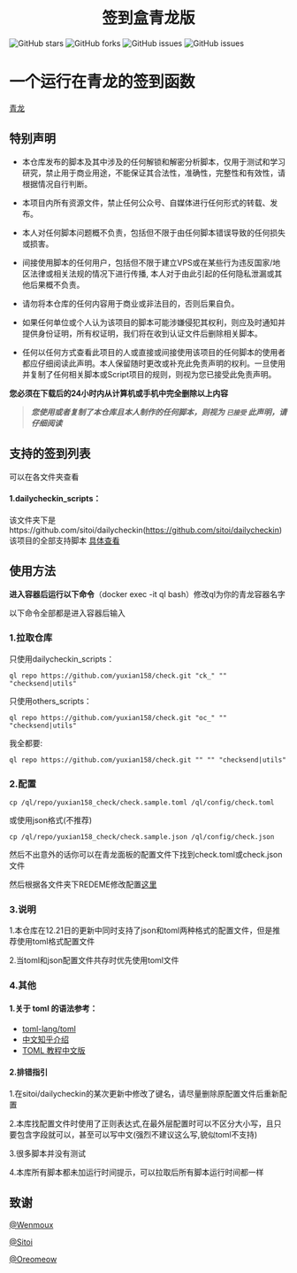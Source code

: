<div align="center"> 
<h1 align="center">签到盒青龙版</h1>
</div>

![GitHub stars](https://img.shields.io/github/stars/yuxian158/check?style=flat-square)
![GitHub forks](https://img.shields.io/github/forks/yuxian158/check?style=flat-square)
![GitHub issues](https://img.shields.io/github/issues/yuxian158/check?style=flat-square)
![GitHub issues](https://img.shields.io/github/languages/code-size/yuxian158/check?style=flat-square)


# 一个运行在青龙的签到函数

[青龙](https://github.com/whyour/qinglong.git)

## 特别声明

- 本仓库发布的脚本及其中涉及的任何解锁和解密分析脚本，仅用于测试和学习研究，禁止用于商业用途，不能保证其合法性，准确性，完整性和有效性，请根据情况自行判断。

- 本项目内所有资源文件，禁止任何公众号、自媒体进行任何形式的转载、发布。

- 本人对任何脚本问题概不负责，包括但不限于由任何脚本错误导致的任何损失或损害。

- 间接使用脚本的任何用户，包括但不限于建立VPS或在某些行为违反国家/地区法律或相关法规的情况下进行传播, 本人对于由此引起的任何隐私泄漏或其他后果概不负责。

- 请勿将本仓库的任何内容用于商业或非法目的，否则后果自负。

- 如果任何单位或个人认为该项目的脚本可能涉嫌侵犯其权利，则应及时通知并提供身份证明，所有权证明，我们将在收到认证文件后删除相关脚本。

- 任何以任何方式查看此项目的人或直接或间接使用该项目的任何脚本的使用者都应仔细阅读此声明。本人保留随时更改或补充此免责声明的权利。一旦使用并复制了任何相关脚本或Script项目的规则，则视为您已接受此免责声明。

**您必须在下载后的24小时内从计算机或手机中完全删除以上内容**

> ***您使用或者复制了本仓库且本人制作的任何脚本，则视为 `已接受` 此声明，请仔细阅读***

## 支持的签到列表

可以在各文件夹查看

#### 1.dailycheckin_scripts：

该文件夹下是https://github.com/sitoi/dailycheckin(https://github.com/sitoi/dailycheckin) 该项目的全部支持脚本
[具体查看](https://github.com/yuxian158/check/blob/master/dailycheckin_scripts/README.md)

## 使用方法

**进入容器后运行以下命令**（docker exec -it ql bash）修改ql为你的青龙容器名字

以下命令全部都是进入容器后输入

### 1.拉取仓库

只使用dailycheckin_scripts：

```
ql repo https://github.com/yuxian158/check.git "ck_" "" "checksend|utils"
```

只使用others_scripts：

```
ql repo https://github.com/yuxian158/check.git "oc_" "" "checksend|utils"
```

我全都要:

```
ql repo https://github.com/yuxian158/check.git "" "" "checksend|utils"
```

### 2.配置

```
cp /ql/repo/yuxian158_check/check.sample.toml /ql/config/check.toml
```

或使用json格式(不推荐)
```
cp /ql/repo/yuxian158_check/check.sample.json /ql/config/check.json
```

然后不出意外的话你可以在青龙面板的配置文件下找到check.toml或check.json文件

然后根据各文件夹下REDEME修改配置[这里](https://github.com/yuxian158/check/blob/master/dailycheckin_scripts/README.md)

### 3.说明

1.本仓库在12.21日的更新中同时支持了json和toml两种格式的配置文件，但是推荐使用toml格式配置文件

2.当toml和json配置文件共存时优先使用toml文件

### 4.其他

#### 1.关于 toml 的语法参考：

* [toml-lang/toml](https://github.com/toml-lang/toml)
* [中文知乎介绍](https://zhuanlan.zhihu.com/p/50412485)
* [TOML 教程中文版](https://toml.io/cn/v1.0.0)
#### 2.排错指引
1.在sitoi/dailycheckin的某次更新中修改了键名，请尽量删除原配置文件后重新配置

2.本库找配置文件时使用了正则表达式,在最外层配置时可以不区分大小写，且只要包含字段就可以，甚至可以写中文(强烈不建议这么写,貌似toml不支持)

3.很多脚本并没有测试

4.本库所有脚本都未加运行时间提示，可以拉取后所有脚本运行时间都一样

## 致谢

[@Wenmoux](https://github.com/Wenmoux/)  

[@Sitoi](https://github.com/Sitoi)

[@Oreomeow](https://github.com/Oreomeow)
